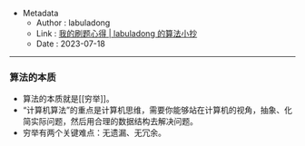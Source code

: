 - Metadata
	- Author : labuladong
	- Link : [我的刷题心得 | labuladong 的算法小抄](https://labuladong.github.io/algo/di-ling-zh-bfe1b/wo-de-shua-5fe0c/)
	- Date : 2023-07-18
---
### 算法的本质

- 算法的本质就是[[穷举]]。
- “计算机算法”的重点是计算机思维，需要你能够站在计算机的视角，抽象、化简实际问题，然后用合理的数据结构去解决问题。
- 穷举有两个关键难点：无遗漏、无冗余。



